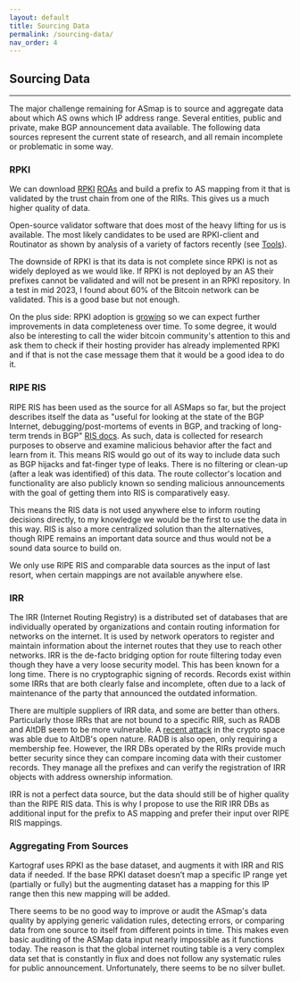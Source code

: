 ```yaml
---
layout: default
title: Sourcing Data
permalink: /sourcing-data/
nav_order: 4
---
```



## Sourcing Data
--------

The major challenge remaining for ASmap is to source and aggregate data about which AS owns which IP address range. Several entities, public and private, make BGP announcement data available. The following data sources represent the current state of research, and all remain incomplete or problematic in some way.

### RPKI

We can download [RPKI](http://localhost:4000/glossary/#rpki-resource-public-key-infrastructure) [ROAs](http://localhost:4000/glossary/#roa-route-origin-authorization) and build a prefix to AS mapping from it that is validated by the trust chain from one of the RIRs. This gives us a much higher quality of data.

Open-source validator software that does most of the heavy lifting for us is available. The most likely candidates to be used are RPKI-client and Routinator as shown by analysis of a variety of factors recently (see [Tools](http://localhost:4000/tools-and-resources/)).

The downside of RPKI is that its data is not complete since RPKI is not as widely deployed as we would like. If RPKI is not deployed by an AS their prefixes cannot be validated and will not be present in an RPKI repository. In a test in mid 2023, I found about 60% of the Bitcoin network can be validated. This is a good base but not enough.

On the plus side: RPKI adoption is [growing](https://blog.apnic.net/2023/01/18/rpkis-2022-year-in-review-growth-and-innovation/) so we can expect further improvements in data completeness over time. To some degree, it would also be interesting to call the wider bitcoin community's attention to this and ask them to check if their hosting provider has already implemented RPKI and if that is not the case message them that it would be a good idea to do it.

### RIPE RIS

RIPE RIS has been used as the source for all ASMaps so far, but the project describes itself the data as "useful for looking at the state of the BGP Internet, debugging/post-mortems of events in BGP, and tracking of long-term trends in BGP" [RIS docs](https://ris.ripe.net/docs/mrt/). As such, data is collected for research purposes to observe and examine malicious behavior after the fact and learn from it. This means RIS would go out of its way to include data such as BGP hijacks and fat-finger type of leaks. There is no filtering or clean-up (after a leak was identified) of this data. The route collector's location and functionality are also publicly known so sending malicious announcements with the goal of getting them into RIS is comparatively easy.

This means the RIS data is not used anywhere else to inform routing decisions directly, to my knowledge we would be the first to use the data in this way. RIS is also a more centralized solution than the alternatives, though RIPE remains an important data source and thus would not be a sound data source to build on.

We only use RIPE RIS and comparable data sources as the input of last resort, when certain mappings are not available anywhere else.

### IRR

The IRR (Internet Routing Registry) is a distributed set of databases that are individually operated by organizations and contain routing information for networks on the internet. It is used by network operators to register and maintain information about the internet routes that they use to reach other networks. IRR is the de-facto bridging option for route filtering today even though they have a very loose security model. This has been known for a long time. There is no cryptographic signing of records. Records exist within some IRRs that are both clearly false and incomplete, often due to a lack of maintenance of the party that announced the outdated information.

There are multiple suppliers of IRR data, and some are better than others. Particularly those IRRs that are not bound to a specific RIR, such as RADB and AltDB seem to be more vulnerable. A [recent attack](https://www.kentik.com/blog/bgp-hijacks-targeting-cryptocurrency-services/) in the crypto space was able due to AltDB's open nature. RADB is also open, only requiring a membership fee. However, the IRR DBs operated by the RIRs provide much better security since they can compare incoming data with their customer records. They manage all the prefixes and can verify the registration of IRR objects with address ownership information.

IRR is not a perfect data source, but the data should still be of higher quality than the RIPE RIS data. This is why I propose to use the RIR IRR DBs as additional input for the prefix to AS mapping and prefer their input over RIPE RIS mappings.

### Aggregating From Sources

Kartograf uses RPKI as the base dataset, and augments it with IRR and RIS data if needed. If the base RPKI dataset doesn’t map a specific IP range yet (partially or fully) but the augmenting dataset has a mapping for this IP range then this new mapping will be added.

There seems to be no good way to improve or audit the ASmap's data quality by applying generic validation rules, detecting errors, or comparing data from one source to itself from different points in time. This makes even basic auditing of the ASMap data input nearly impossible as it functions today. The reason is that the global internet routing table is a very complex data set that is constantly in flux and does not follow any systematic rules for public announcement. Unfortunately, there seems to be no silver bullet.

